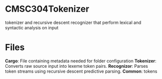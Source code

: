 # CMSC304Tokenizer

tokenizer and recursive descent recognizer that perform lexical and syntactic analysis on input

# Files 
**Cargo**: File containing metadata needed for folder configuration
**Tokenizer**: Converts raw source input into lexeme token pairs.
**Recognizor**: Parses token streams using recursive descent predictive parsing.
**Common**: tokens 




